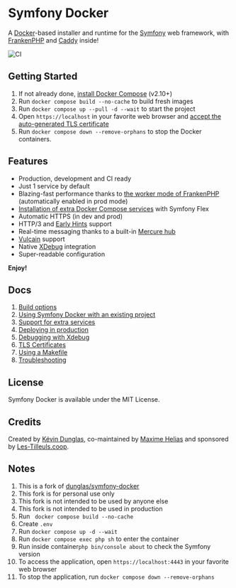 # Symfony Docker

A [Docker](https://www.docker.com/)-based installer and runtime for the [Symfony](https://symfony.com) web framework,
with [FrankenPHP](https://frankenphp.dev) and [Caddy](https://caddyserver.com/) inside!

![CI](https://github.com/dunglas/symfony-docker/workflows/CI/badge.svg)

## Getting Started

1. If not already done, [install Docker Compose](https://docs.docker.com/compose/install/) (v2.10+)
2. Run `docker compose build --no-cache` to build fresh images
3. Run `docker compose up --pull -d --wait` to start the project
4. Open `https://localhost` in your favorite web browser and [accept the auto-generated TLS certificate](https://stackoverflow.com/a/15076602/1352334)
5. Run `docker compose down --remove-orphans` to stop the Docker containers.

## Features

* Production, development and CI ready
* Just 1 service by default
* Blazing-fast performance thanks to [the worker mode of FrankenPHP](https://github.com/dunglas/frankenphp/blob/main/docs/worker.md) (automatically enabled in prod mode)
* [Installation of extra Docker Compose services](docs/extra-services.md) with Symfony Flex
* Automatic HTTPS (in dev and prod)
* HTTP/3 and [Early Hints](https://symfony.com/blog/new-in-symfony-6-3-early-hints) support
* Real-time messaging thanks to a built-in [Mercure hub](https://symfony.com/doc/current/mercure.html)
* [Vulcain](https://vulcain.rocks) support
* Native [XDebug](docs/xdebug.md) integration
* Super-readable configuration

**Enjoy!**

## Docs

1. [Build options](docs/build.md)
2. [Using Symfony Docker with an existing project](docs/existing-project.md)
3. [Support for extra services](docs/extra-services.md)
4. [Deploying in production](docs/production.md)
5. [Debugging with Xdebug](docs/xdebug.md)
6. [TLS Certificates](docs/tls.md)
7. [Using a Makefile](docs/makefile.md)
8. [Troubleshooting](docs/troubleshooting.md)

## License

Symfony Docker is available under the MIT License.

## Credits

Created by [Kévin Dunglas](https://dunglas.dev), co-maintained by [Maxime Helias](https://twitter.com/maxhelias) and sponsored by [Les-Tilleuls.coop](https://les-tilleuls.coop).

## Notes
1. This is a fork of [dunglas/symfony-docker](https://github.com/dunglas/symfony-docker)
2. This fork is for personal use only
3. This fork is not intended to be used by anyone else
4. This fork is not intended to be used in production
5. Run `` docker compose build --no-cache``
6. Create ``.env``
7. Run ``docker compose up -d --wait``
8. Run ``docker compose exec php sh`` to enter the container
9. Run inside container``php bin/console about`` to check the Symfony version
10. To access the application, open ``https://localhost:4443`` in your favorite web browser 
11. To stop the application, run ``docker compose down --remove-orphans``
